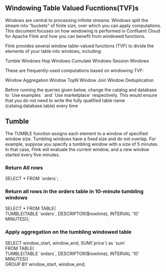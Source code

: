 ## Windowing Table Valued Fucntions(TVF)s
Windows are central to processing infinite streams. 
Windows split the stream into “buckets” of finite size, over which you can apply computations. 
This document focuses on how windowing is performed in Confluent Cloud for Apache Flink and how you can benefit from windowed functions.

Flink provides several window table-valued functions (TVF) to divide the elements of your table into windows, including:

Tumble Windows
Hop Windows
Cumulate Windows
Session Windows

These are frequently-used computations based on windowing TVF:

Window Aggregation
Window TopN
Window Join
Window Deduplication

Before running the queries given below, change the catalog and database to \`Use examples \` and \`Use marketplace\` respectively.
This would ensure that you do not need to write the fully qualified table name (catalog.database.table) every time

## Tumble
The TUMBLE function assigns each element to a window of specified window size. 
Tumbling windows have a fixed size and do not overlap.
For example, suppose you specify a tumbling window with a size of 5 minutes. 
In that case, Flink will evaluate the current window, and a new window started every five minutes.

### Return All rows

SELECT *
   FROM \`orders\`;

### Return all rows in the orders table in 10-minute tumbling windows
SELECT * FROM TABLE( \
   TUMBLE(TABLE \`orders\`, DESCRIPTOR($rowtime), INTERVAL \'10\' MINUTES));

### Apply aggregation on the tumbling windowed table
SELECT window_start, window_end, SUM(\`price\`) as \`sum\` \
  FROM TABLE( \
    TUMBLE(TABLE \`orders\`, DESCRIPTOR($rowtime), INTERVAL \'10\' MINUTES)) \
  GROUP BY window_start, window_end;

